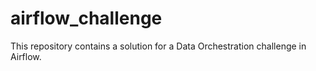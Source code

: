 # airflow_challenge
 This repository contains a solution for a Data Orchestration challenge in Airflow.

